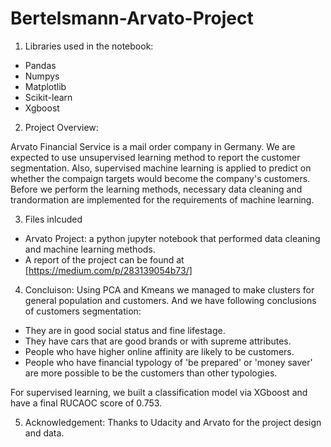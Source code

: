 # Bertelsmann-Arvato-Project

1. Libraries used in the notebook:
* Pandas
* Numpys
* Matplotlib
* Scikit-learn
* Xgboost

2. Project Overview:

  Arvato Financial Service is a mail order company in Germany. We are expected to use unsupervised learning method to report the customer segmentation. Also, supervised machine learning is applied to predict on whether the compaign targets would become the company's customers. Before we perform the learning methods, necessary data cleaning and trandormation are implemented for the requirements of machine learning.
 

3. Files inlcuded
* Arvato Project: a python jupyter notebook that performed data cleaning and machine learning methods. 
* A report of the project can be found at [https://medium.com/p/283139054b73/]

4. Concluison:
 Using PCA and Kmeans we managed to make clusters for general population and customers. And we have following conclusions of customers segmentation:
* They are in good social status and fine lifestage.
* They have cars that are good brands or with supreme attributes.
* People who have higher online affinity are likely to be customers.
* People who have financial typology of 'be prepared' or 'money saver' are more possible to be the customers than other typologies.

For supervised learning, we built a classification model via XGboost and have a final RUCAOC score of 0.753.
 
 
 5. Acknowledgement:
 Thanks to Udacity and Arvato for the project design and data.
